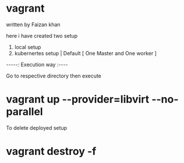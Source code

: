 # vagrant
written by Faizan khan

here i have created two setup 
1. local setup
2. kubernertes setup   | Default [ One Master and One worker ]



-----: Execution way :----

Go to respective directory then execute

# vagrant up --provider=libvirt --no-parallel

To delete deployed setup

# vagrant destroy -f

